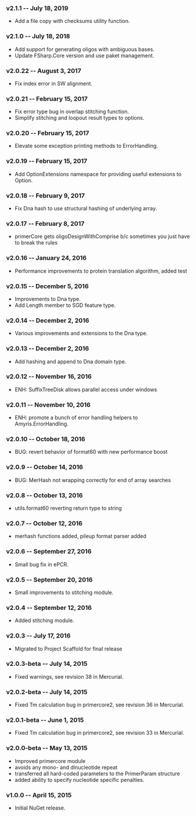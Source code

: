 ### v2.1.1 -- July 18, 2019
* Add a file copy with checksums utility function.

### v2.1.0 -- July 18, 2018
* Add support for generating oligos with ambiguous bases.
* Update FSharp.Core version and use paket management.

### v2.0.22 -- August 3, 2017
* Fix index error in SW alignment.

### v2.0.21 -- February 15, 2017
* Fix error type bug in overlap stitching function.
* Simplify stitching and loopout result types to options.

### v2.0.20 -- February 15, 2017
* Elevate some exception printing methods to ErrorHandling.

### v2.0.19 -- February 15, 2017
* Add OptionExtensions namespace for providing useful extensions to Option.

### v2.0.18 -- February 9, 2017
* Fix Dna hash to use structural hashing of underlying array.

### v2.0.17 -- February 8, 2017
* primerCore gets oligoDesignWithComprise b/c sometimes you just have to break the rules

### v2.0.16 -- January 24, 2016
* Performance improvements to protein translation algorithm,  added test

### v2.0.15 -- December 5, 2016
* Improvements to Dna type.
* Add Length member to SGD feature type.

### v2.0.14 -- December 2, 2016
* Various improvements and extensions to the Dna type.

### v2.0.13 -- December 2, 2016
* Add hashing and append to Dna domain type.

### v2.0.12 -- November 16, 2016
* ENH: SuffixTreeDisk allows parallel access under windows

### v2.0.11 -- November 10, 2016
* ENH: promote a bunch of error handling helpers to Amyris.ErrorHandling.

### v2.0.10 -- October 18, 2016
* BUG: revert behavior of format60 with new performance boost

### v2.0.9 -- October 14, 2016
* BUG: MerHash not wrapping correctly for end of array searches

### v2.0.8 -- October 13, 2016
* utils.format60 reverting return type to string

### v2.0.7 -- October 12, 2016
* merhash functions added, pileup format parser added

### v2.0.6 -- September 27, 2016
* Small bug fix in ePCR.

### v2.0.5 -- September 20, 2016
* Small improvements to stitching module.

### v2.0.4 -- September 12, 2016
* Added stitching module.

### v2.0.3 -- July 17, 2016
* Migrated to Project Scaffold for final release

### v2.0.3-beta -- July 14, 2015
* Fixed warnings, see revision 38 in Mercurial.

### v2.0.2-beta -- July 14, 2015
* Fixed Tm calculation bug in primercore2, see revision 36 in Mercurial.

### v2.0.1-beta -- June 1, 2015
* Fixed Tm calculation bug in primercore2, see revision 33 in Mercurial.

### v2.0.0-beta -- May 13, 2015
* Improved primercore module
* avoids any mono- and dinucleotide repeat
* transferred all hard-coded parameters to the PrimerParam structure
* added ability to specify nucleotide specific penalties.

### v1.0.0 -- April 15, 2015
* Initial NuGet release.
